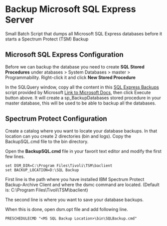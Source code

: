 # Backup Microsoft SQL Express Server
Small Batch Script that dumps all Microsoft SQL Express databases before it starts a Spectrum Protect (TSM) Backup

## Microsoft SQL Express Configuration
Before we can backup the database you need to create **SQL Stored Procedures** under atabases > System Databases > master > Programmability. Right-click it and click **New Stored Procedure**

In the SQLQuery window, copy all the content in this [SQL Express Backups](../src/SQLExpressBackup.sql) script provided by Microsoft [Link to Microsoft Docs](https://docs.microsoft.com/en-us/troubleshoot/sql/admin/schedule-automate-backup-database), then click Execute button above. It will create a sp_BackupDatabases stored procedure in your master database, this will be used to be able to backup all the databases.

## Spectrum Protect Configuration
Create a catalog where you want to locate your database backups. 
In that location can you create 2 directories (bin and logs). Copy the BackupSQL.cmd file to the bin directory.

Open the **BackupSQL.cmd** file in your favorit text editor and modify the first few lines.

```
set DSM_DIR=C:\Program Files\Tivoli\TSM\baclient
set BACKUP_LOCATION=D:\SQL Backup
```

First line is the path where you have installed IBM Spectrum Protect Backup-Archive Client and where the dsmc command are located. (Default is: C:\Program Files\Tivoli\TSM\baclient)

The second line is where you want to save your database backups. 

When this is done, open dsm.opt file and add following line.

```
PRESCHEDULECMD "<MS SQL Backup Location>\bin\SQLBackup.cmd"
```